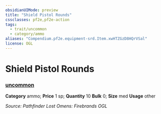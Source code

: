 ```yaml
---
obsidianUIMode: preview
title: "Shield Pistol Rounds"
cssclasses: pf2e,pf2e-action
tags:
  - trait/uncommon
  - category/ammo
aliases: "Compendium.pf2e.equipment-srd.Item.xwHTZGzD8HQrVSal"
license: OGL
---
```

# Shield Pistol Rounds

### [uncommon](uncommon "Uncommon Rarity Trait")

**Category** ammo; 
**Price** 1 sp; **Quantity** 10
**Bulk** 0; **Size** med
**Usage** other



*Source: Pathfinder Lost Omens: Firebrands*
*OGL*